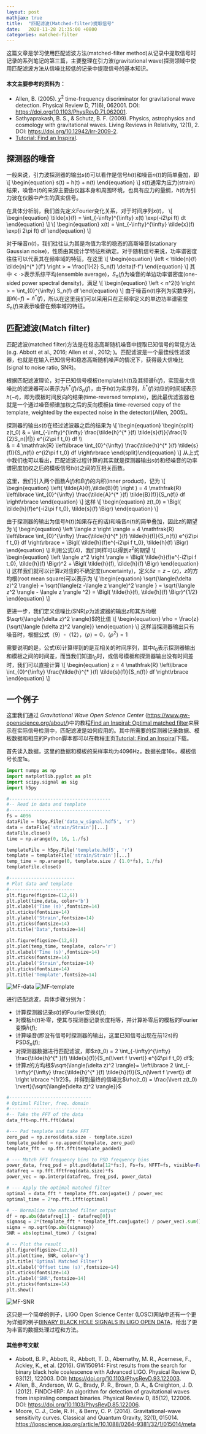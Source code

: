 ```yaml
---
layout: post
mathjax: true
title:  "匹配滤波(Matched-filter)提取信号"
date:   2020-11-28 21:35:00 +0800
categories: matched-filter
---
```


这篇文章是学习使用匹配滤波方法(matched-filter method)从记录中提取信号时记录的系列笔记的第三篇，主要整理在引力波(gravitational wave)探测领域中使用匹配滤波方法从信噪比较低的记录中提取信号的基本知识。

#### 本文主要参考的资料为：
- Allen, B. (2005).  $\chi ^2$ time-frequency discriminator for gravitational wave detection. Physical Review D, 71(6), 062001. DOI: <https://doi.org/10.1103/PhysRevD.71.062001>.
- Sathyaprakash, B. S., & Schutz, B. F. (2009). Physics, astrophysics and cosmology with gravitational waves. Living Reviews in Relativity, 12(1), 2. DOI: <https://doi.org/10.12942/lrr-2009-2>.
- [Tutorial: Find an Inspiral](https://www.gw-openscience.org/tutorial06/).

## 探测器的噪音
一般来说，引力波探测器的输出$s(t)$可以看作是信号$h(t)$和噪音$n(t)$的简单叠加，即
\\[ \begin{equation}
s(t) = h(t) + n(t)
\end{equation} \\]
$s(t)$通常为应力(strain)结果，噪音$n(t)$的来源主要由仪器本身和周围环境，也具有应力的量纲，$h(t)$为引力波在仪器中产生的真实信号。

在具体分析前，我们首先定义Fourier变化关系，对于时间序列$x(t)$，
\\[ \begin{equation}
\tilde{x}(f) = \int_{-\infty}^{\infty} x(t) \exp(-i2\pi ft) dt
\end{equation} \\]
\\[ \begin{equation}
x(t) = \int_{-\infty}^{\infty} \tilde{x}(f) \exp(i 2\pi ft) df
\end{equation} \\]

对于噪音$n(t)$，我们往往认为其是均值为零的稳态的高斯噪音(stationary Gaussian noise)，性质由其统计学特征所确定。对于随机信号来说，功率谱密度往往可以代表其在频率域的特征，在这里
\\[ \begin{equation}
\left < \tilde{n}(f) \tilde{n}^{* }(f') \right >
= \frac{1}{2} S_n(f) \delta(f-f')
\end{equation} \\]
其中$<\cdot>$表示系综平均(ensemble average)，$S_n(f)$为噪音的单边功率谱密度(one-sided power spectral density)，满足
\\[ \begin{equation}
\left < n^2(t) \right > = \int_{0}^{\infty} S_n(f) df
\end{equation} \\]
由于噪音$n(t)$序列为实数序列，即$\tilde{n}(-f) = \tilde{n}^{* }(f)$，所以在这里我们可以采用只在正频率定义的单边功率谱密度$S_n(f)$来表示噪音在频率域的特征。

## 匹配滤波(Match filter)
匹配滤波(matched filter)方法是在稳态高斯随机噪音中提取已知信号的常见方法(e.g. Abbott et al., 2016; Allen et al., 2012; )。匹配滤波是一个最佳线性滤波器，也就是在输入已知信号和稳态高斯随机噪声的情况下，获得最大信噪比(signal to noise ratio, SNR)。

根据匹配滤波理论，对于已知信号模板(template)$h(t)$及其频谱$\tilde{h}(f)$，实现最大信噪比的滤波器可以表示为$\tilde{h}^{* }(f)/S_n(f)$，由于$h(t)$为实序列，$\tilde{h}^{* }(f)$对应的时间域表示$h(-t)$，即为模板时间反向的结果(time-reversed template)，因此最优滤波器也就是一个通过噪音频谱加权之后的反向模板(a time-reversed copy of the template, weighted by the expected noise in the detector)(Allen, 2005)。

探测器的输出$s(t)$在经过滤波器之后的结果为
\\[ \begin{equation} \begin{split}
z(t_0) & = \int_{-\infty}^{\infty} \frac{\tilde{h}^{* }(f) \tilde{s}(f)}{\frac{1}{2}S_n(|f|)} e^{i2\pi f t_0} df \\\\\
& = 4 \mathfrak{R} \left\lbrace
\int_{0}^{\infty} \frac{\tilde{h}^{* }(f) \tilde{s}(f)}{S_n(f)} e^{i2\pi f t_0} df
\right\rbrace
\end{split}\end{equation} \\]
从上式中我们也可以看出，匹配滤波过程计算的其实就是探测器输出$s(t)$和经噪音的功率谱密度加权之后的模板信号$h(t)$之间的互相关函数。

这里，我们引入两个函数$\tilde{A}(f)$和$\tilde{B}(f)$的内积(inner product)，记为
\\[ \begin{equation}
\left( \tilde{A}(f),\tilde{B}(f) \right ) =
4 \mathfrak{R} \left\lbrace
\int_{0}^{\infty} \frac{\tilde{A}^{* }(f) \tilde{B}(f)}{S_n(f)} df
\right\rbrace
\end{equation} \\]
这样
\\[ \begin{equation}
z(t_0) = \Bigl( \tilde{h}(f)e^{-i2\pi f t_0}, \tilde{s}(f)  \Bigr)
\end{equation} \\]

由于探测器的输出为信号$h(t)$(如果存在的话)和噪音$n(t)$的简单叠加，因此$z$的期望为
\\[ \begin{equation}
\left \langle z  \right \rangle =
4 \mathfrak{R} \left\lbrace
\int_{0}^{\infty} \frac{\tilde{h}^{* }(f) \tilde{h}(f)}{S_n(f)} e^{i2\pi f t_0} df
\right\rbrace
= \Bigl( \tilde{h}(f)e^{-i2\pi f t_0}, \tilde{h}(f) \Bigr)
\end{equation} \\]
利用公式(4)，我们同样可以得到$z^2$的期望
\\[ \begin{equation}
\left \langle z^2  \right \rangle = \Bigl( \tilde{h}(f)e^{-i2\pi f t_0}, \tilde{h}(f) \Bigr)^2 +
\Bigl( \tilde{h}(f), \tilde{h}(f) \Bigr)
\end{equation} \\]
这样我们就可以计算$z$对应的不确定度(uncertainty)，定义$\delta z = z - \left  \langle z  \right \rangle$，$z$的方均根(root mean square)可以表示为
\\[ \begin{equation}
\sqrt{\langle(\delta z)^2 \rangle} = \sqrt{\langle(z -\langle z \rangle)^2 \rangle }
= \sqrt{\langle z^2 \rangle - \langle z \rangle ^2}
= \Bigl( \tilde{h}(f), \tilde{h}(f) \Bigr)^{1/2}
\end{equation} \\]

更进一步，我们定义信噪比(SNR)$\rho$为滤波器的输出$z$和其方均根$\sqrt{\langle(\delta z)^2 \rangle}$的比值
\\[ \begin{equation}
\rho = \frac{z}{\sqrt{\langle (\delta z)^2 \rangle}}
\end{equation} \\]
这样当探测器输出只有噪音时，根据公式（9）-（12），$\langle \rho \rangle = 0$，$\langle \rho ^2 \rangle = 1$

需要说明的是，公式(6)计算得到的是互相关的时间序列，其中$t_0$表示探测器输出和模板之间的时间差，而当我们知道$t_0$时，或信号模板和探测器输出没有时间差时，我们可以直接计算
\\[ \begin{equation}
z = 4 \mathfrak{R} \left\lbrace
\int_{0}^{\infty} \frac{\tilde{h}^{* }(f) \tilde{s}(f)}{S_n(f)} df
\right\rbrace
\end{equation} \\]

## 一个例子
这里我们通过 *Gravitational Wave Open Science Center* (<https://www.gw-openscience.org/about/>)中的教程[Find an Inspiral: Optimal matched filter](https://www.gw-openscience.org/tutorial_optimal/)来展示在实际信号检测中，匹配滤波是如何应用的。其中所需要的探测器记录数据、模板数据和相应的Python脚本都可以在教程主页[Tutorial: Find an Inspiral](https://www.gw-openscience.org/tutorial06/)下载。

首先读入数据，这里的数据和模板的采样率均为$4096 \mathrm{Hz}$，数据长度$16 \mathrm{s}$，模板信号长度$1 \mathrm{s}$。
```python
import numpy as np
import matplotlib.pyplot as plt
import scipy.signal as sig
import h5py

#-------------------------------------
#-- Read in data and template
#-------------------------------------
fs = 4096
dataFile = h5py.File('data_w_signal.hdf5', 'r')
data = dataFile['strain/Strain'][...]
dataFile.close()
time = np.arange(0, 16, 1./fs)

templateFile = h5py.File('template.hdf5', 'r')
template = templateFile['strain/Strain'][...]
temp_time = np.arange(0, template.size / (1.0*fs), 1./fs)
templateFile.close()

#------------------------
# Plot data and template
#------------------------
plt.figure(figsize=(12,6))
plt.plot(time,data, color='b')
plt.xlabel('Time (s)',fontsize=14)
plt.xticks(fontsize=14)
plt.ylabel('Strain',fontsize=14)
plt.yticks(fontsize=14)
plt.title('Data',fontsize=14)

plt.figure(figsize=(12,6))
plt.plot(temp_time, template, color='r')
plt.xlabel('Time (s)',fontsize=14)
plt.xticks(fontsize=14)
plt.ylabel('Strain',fontsize=14)
plt.yticks(fontsize=14)
plt.title('Template',fontsize=14)
```
![MF-data](/img/MF-data.png)
![MF-template](/img/MF-template.png)

进行匹配滤波，具体步骤分别为：
- 计算探测器记录$s(t)$的Fourier变换$\tilde{s}(f)$;
- 对模板$h(t)$补零，使其与探测器记录长度相等，并计算补零后的模板的Fourier变换$\tilde{h}(f)$;
- 计算噪音(即没有信号时探测器的输出，这里已知信号出现在前$12 \mathrm{s}$)的PSD$S_n(f)$;
- 对探测器数据进行匹配滤波，即$z(t_0)  = 2 \int_{-\infty}^{\infty} \frac{\tilde{h}^{* }(f) \tilde{s}(f)}{S_n(\lvert f \rvert)} e^{i2\pi f t_0} df$;
- 计算$z$的方均根$\sqrt{\langle(\delta z)^2 \rangle}=
\left\lbrace 2 \int_{-\infty}^{\infty} \frac{\tilde{h}^{* }(f) \tilde{h}(f)}{S_n(\lvert f \rvert)} df  \right \rbrace ^{1/2}$，并得到最终的信噪比$\rho(t_0) = \frac{\lvert z(t_0) \rvert}{\sqrt{\langle(\delta z)^2 \rangle}}$


```python
#------------------------------
# Optimal Filter, freq. domain
#------------------------------
#-- Take the FFT of the data
data_fft=np.fft.fft(data)

#--- Pad template and take FFT
zero_pad = np.zeros(data.size - template.size)
template_padded = np.append(template, zero_pad)
template_fft = np.fft.fft(template_padded)

# --- Match FFT frequency bins to PSD frequency bins
power_data, freq_psd = plt.psd(data[12*fs:], Fs=fs, NFFT=fs, visible=False)
datafreq = np.fft.fftfreq(data.size)*fs
power_vec = np.interp(datafreq, freq_psd, power_data)

# --- Apply the optimal matched filter
optimal = data_fft * template_fft.conjugate() / power_vec
optimal_time = 2*np.fft.ifft(optimal)

# -- Normalize the matched filter output
df = np.abs(datafreq[1] - datafreq[0])
sigmasq = 2*(template_fft * template_fft.conjugate() / power_vec).sum() * df
sigma = np.sqrt(np.abs(sigmasq))
SNR = abs(optimal_time) / (sigma)

# -- Plot the result
plt.figure(figsize=(12,6))
plt.plot(time, SNR, color='g')
plt.title('Optimal Matched Filter')
plt.xlabel('Offset time (s)',fontsize=14)
plt.xticks(fontsize=14)
plt.ylabel('SNR',fontsize=14)
plt.yticks(fontsize=14)
plt.show()
```
![MF-SNR](/img/MF-SNR.png)

这只是一个简单的例子，LIGO Open Science Center (LOSC)网站中还有一个更为详细的例子[BINARY BLACK HOLE SIGNALS IN LIGO OPEN DATA](https://www.gw-openscience.org/s/events/GW150914/LOSC_Event_tutorial_GW150914.html#Matched-filtering-to-find-the-signal)，给出了更为丰富的数据处理过程和方法。

#### 其他参考文献
- Abbott, B. P., Abbott, R., Abbott, T. D., Abernathy, M. R., Acernese, F., Ackley, K., et al. (2016). GW150914: First results from the search for binary black hole coalescence with Advanced LIGO. Physical Review D, 93(12), 122003. DOI: <https://doi.org/10.1103/PhysRevD.93.122003>.
- Allen, B., Anderson, W. G., Brady, P. R., Brown, D. A., & Creighton, J. D. (2012). FINDCHIRP: An algorithm for detection of gravitational waves from inspiraling compact binaries. Physical Review D, 85(12), 122006. DOI: <https://doi.org/10.1103/PhysRevD.85.122006>.
- Moore, C. J., Cole, R. H., & Berry, C. P. (2014). Gravitational-wave sensitivity curves. Classical and Quantum Gravity, 32(1), 015014.  <https://iopscience.iop.org/article/10.1088/0264-9381/32/1/015014/meta>
